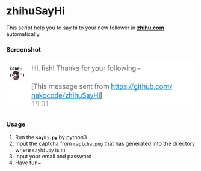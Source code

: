 # zhihuSayHi
This script help you to say hi to your new follower in **[zhihu.com](https://www.zhihu.com/)** automatically.

### Screenshot
![](art/screenshot.png)

### Usage
1. Run the **`sayhi.py`** by python3
2. Input the captcha from `captcha.png` that has generated into the directory where `sayhi.py` is in
3. Input your email and password
4. Have fun~
